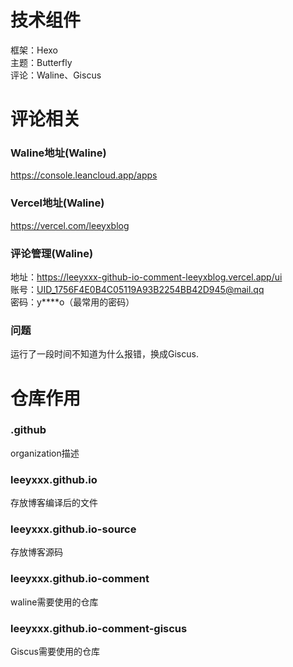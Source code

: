 # 技术组件
框架：Hexo \
主题：Butterfly \
评论：Waline、Giscus

# 评论相关
### Waline地址(Waline)
https://console.leancloud.app/apps
### Vercel地址(Waline)
https://vercel.com/leeyxblog
### 评论管理(Waline)
地址：https://leeyxxx-github-io-comment-leeyxblog.vercel.app/ui \
账号：UID_1756F4E0B4C05119A93B2254BB42D945@mail.qq \
密码：y****o（最常用的密码）
### 问题
运行了一段时间不知道为什么报错，换成Giscus.

# 仓库作用
### .github
organization描述

### leeyxxx.github.io
存放博客编译后的文件

### leeyxxx.github.io-source
存放博客源码

### leeyxxx.github.io-comment
waline需要使用的仓库

### leeyxxx.github.io-comment-giscus
Giscus需要使用的仓库
